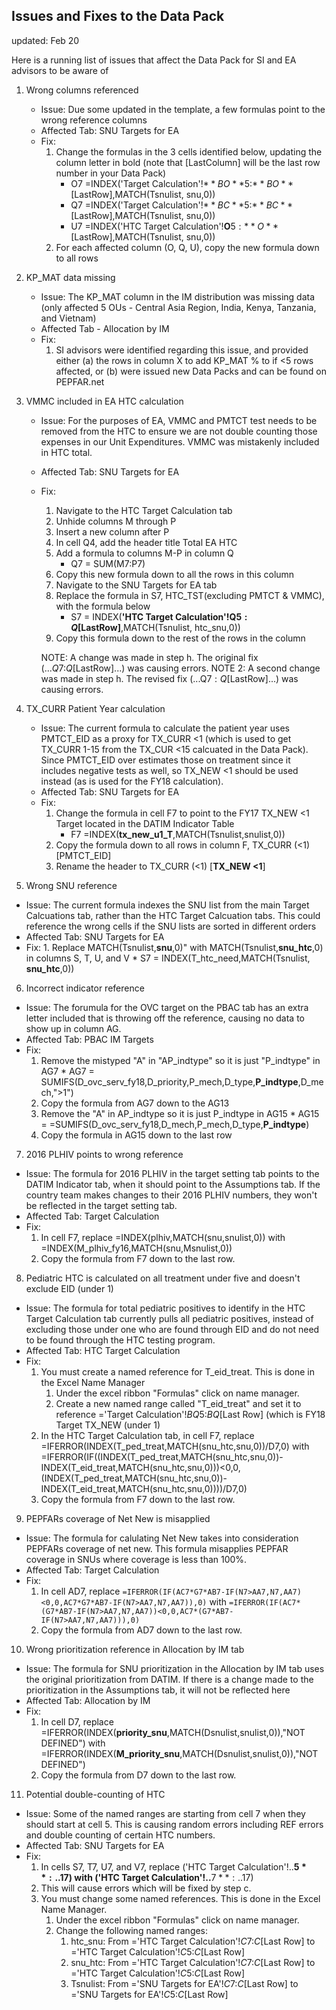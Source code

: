 ## Issues and Fixes to the Data Pack

updated: Feb 20

Here is a running list of issues that affect the Data Pack for SI and EA advisors to be aware of

1. Wrong columns referenced
    - Issue: Due some updated in the template, a few formulas point to the wrong reference columns
    - Affected Tab: SNU Targets for EA
    - Fix:
        1. Change the formulas in the 3 cells identified below, updating the column letter in bold (note that [LastColumn] will be the last row number in your Data Pack)
            * O7 =INDEX('Target Calculation'!$**BO**$5:$**BO**$[LastRow],MATCH(Tsnulist, snu,0))
            * Q7 =INDEX('Target Calculation'!$**BC**$5:$**BC**$[LastRow],MATCH(Tsnulist, snu,0))
            * U7 =INDEX('HTC Target Calculation'!**O**$5:**O**$[LastRow],MATCH(Tsnulist, snu,0))
        2. For each affected column (O, Q, U), copy the new formula down to all rows
2. KP_MAT data missing
    - Issue: The KP_MAT column in the IM distribution was missing data (only affected 5 OUs - Central Asia Region, India, Kenya, Tanzania, and Vietnam)
    - Affected Tab - Allocation by IM
    - Fix:
        1. SI advisors were identified regarding this issue, and provided either (a) the rows in column X to add KP_MAT % to if <5 rows affected, or (b) were issued new Data Packs and can be found on PEPFAR.net
3. VMMC included in EA HTC calculation
    - Issue: For the purposes of EA, VMMC and PMTCT test needs to be removed from the HTC to ensure we are not double counting those expenses in our Unit Expenditures. VMMC was mistakenly included in HTC total.
    - Affected Tab: SNU Targets for EA
    - Fix:
        1. Navigate to the HTC Target Calculation tab
        2. Unhide columns M through P
        3. Insert a new column after P
        4. In cell Q4, add the header title Total EA HTC
        5. Add a formula to columns M-P in column Q
            * Q7 = SUM(M7:P7)
        6. Copy this new formula down to all the rows in this column
        7. Navigate to the SNU Targets for EA tab
        8. Replace the formula in S7, HTC_TST(excluding PMTCT & VMMC), with the formula below
            * S7 = INDEX(**'HTC Target Calculation'!Q$5:Q$[LastRow]**,MATCH(Tsnulist, htc_snu,0))
        9. Copy this formula down to the rest of the rows in the column
        
        NOTE: A change was made in step h. The original fix (...$Q$7:$Q$[LastRow]...) was causing errors.
        NOTE 2: A second change was made in step h. The revised fix (...Q$7:Q$[LastRow]...) was causing errors.

4. TX_CURR Patient Year calculation
    - Issue: The current formula to calculate the patient year uses PMTCT_EID as a proxy for TX_CURR <1 (which is used to get TX_CURR 1-15 from the TX_CUR <15 calcuated in the Data Pack). Since PMTCT_EID over estimates those on treatment since it includes negative tests as well, so TX_NEW <1 should be used instead (as is used for the FY18 calculation).
    - Affected Tab: SNU Targets for EA
    - Fix:
        1. Change the formula in cell F7 to point to the FY17 TX_NEW <1 Target located in the DATIM Indicator Table
            * F7 =INDEX(**tx_new_u1_T**,MATCH(Tsnulist,snulist,0))
        2. Copy the formula down to all rows in column F, TX_CURR (<1) [PMTCT_EID]
        3. Rename the header to TX_CURR (<1) [**TX_NEW <1**]
5. Wrong SNU reference
  - Issue: The current formula indexes the SNU list from the main Target Calcuations tab, rather than the HTC Target Calcuation tabs. This could reference the wrong cells if the SNU lists are sorted in different orders
  - Affected Tab: SNU Targets for EA
  - Fix:
        1. Replace MATCH(Tsnulist,**snu**,0)" with MATCH(Tsnulist,**snu_htc**,0) in columns S, T, U, and V
            * S7 = INDEX(T_htc_need,MATCH(Tsnulist, **snu_htc**,0))
6. Incorrect indicator reference
  - Issue: The forumula for the OVC target on the PBAC tab has an extra letter included that is throwing off the reference, causing no data to show up in column AG.
  - Affected Tab: PBAC IM Targets
  - Fix:
      1. Remove the mistyped "A" in "AP_indtype" so it is just "P_indtype" in AG7
        * AG7 =  SUMIFS(D_ovc_serv_fy18,D_priority,P_mech,D_type,**P_indtype**,D_mech,">1")
      2. Copy the formula from AG7 down to the AG13
      3. Remove the "A" in AP_indtype so it is just P_indtype in AG15
        * AG15 = =SUMIFS(D_ovc_serv_fy18,D_mech,P_mech,D_type,**P_indtype**)
      4. Copy the formula in AG15 down to the last row 

7. 2016 PLHIV points to wrong reference 
  - Issue: The formula for 2016 PLHIV in the target setting tab points to the DATIM Indicator tab, when it should point to the Assumptions tab. If the country team makes changes to their 2016 PLHIV numbers, they won't be reflected in the target setting tab.
  - Affected Tab: Target Calculation
  - Fix:
      1. In cell F7, replace =INDEX(plhiv,MATCH(snu,snulist,0)) with =INDEX(M_plhiv_fy16,MATCH(snu,Msnulist,0))
      2. Copy the formula from F7 down to the last row.
      
8. Pediatric HTC is calculated on all treatment under five and doesn't exclude EID (under 1)
 - Issue: The formula for total pediatric positives to identify in the HTC Target Calculation tab currently pulls all pediatric positives, instead of excluding those under one who are found through EID and do not need to be found through the HTC testing program. 
  - Affected Tab: HTC Target Calculation
  - Fix:
      1. You must create a named reference for T_eid_treat. This is done in the Excel Name Manager
         1. Under the excel ribbon "Formulas" click on name manager. 
         2. Create a new named range called "T_eid_treat" and set it to reference ='Target Calculation'!$BQ$5:$BQ$[Last Row] (which is               FY18 Target TX_NEW (under 1)
      2. In the HTC Target Calculation tab, in cell F7, replace =IFERROR(INDEX(T_ped_treat,MATCH(snu_htc,snu,0))/D7,0)
      with =IFERROR(IF((INDEX(T_ped_treat,MATCH(snu_htc,snu,0))-INDEX(T_eid_treat,MATCH(snu_htc,snu,0)))<0,0,         (INDEX(T_ped_treat,MATCH(snu_htc,snu,0))-INDEX(T_eid_treat,MATCH(snu_htc,snu,0))))/D7,0)
      3. Copy the formula from F7 down to the last row. 

9. PEPFARs coverage of Net New is misapplied
 - Issue: The formula for calulating Net New takes into consideration PEPFARs coverage of net new. This formula misapplies PEPFAR coverage in SNUs where coverage is less than 100%.
  - Affected Tab: Target Calculation
  - Fix:
      1. In cell AD7, replace `=IFERROR(IF(AC7*G7*AB7-IF(N7>AA7,N7,AA7)<0,0,AC7*G7*AB7-IF(N7>AA7,N7,AA7)),0)` with `=IFERROR(IF(AC7*(G7*AB7-IF(N7>AA7,N7,AA7))<0,0,AC7*(G7*AB7-IF(N7>AA7,N7,AA7))),0)`
      2. Copy the formula from AD7 down to the last row.

10. Wrong prioritization reference in Allocation by IM tab 
  - Issue: The formula for SNU prioritization in the Allocation by IM tab uses the original prioritization from DATIM. If there is a change made to the prioritization in the Assumptions tab, it will not be reflected here
  - Affected Tab: Allocation by IM
  - Fix:
      1. In cell D7, replace =IFERROR(INDEX(**priority_snu**,MATCH(Dsnulist,snulist,0)),"NOT DEFINED") with =IFERROR(INDEX(**M_priority_snu**,MATCH(Dsnulist,snulist,0)),"NOT DEFINED")
      2. Copy the formula from D7 down to the last row.

11. Potential double-counting of HTC 
  - Issue: Some of the named ranges are starting from cell 7 when they should start at cell 5. This is causing random errors including 
  REF errors and double counting of certain HTC numbers.
  - Affected Tab: SNU Targets for EA
  - Fix:
      1. In cells S7, T7, U7, and V7, replace ('HTC Target Calculation'!..**$5**:..$17) with ('HTC Target Calculation'!..**$7**:..$17) 
      2. This will cause errors which will be fixed by step c. 
      3. You must change some named references. This is done in the Excel Name Manager.
         1. Under the excel ribbon "Formulas" click on name manager. 
         2. Change the following named ranges:
            1. htc_snu: From ='HTC Target Calculation'!$C$7:$C$[Last Row] to ='HTC Target Calculation'!$C$5:$C$[Last Row]
            2. snu_htc: From ='HTC Target Calculation'!$C$7:$C$[Last Row] to ='HTC Target Calculation'!$C$5:$C$[Last Row]
            3. Tsnulist: From ='SNU Targets for EA'!$C$7:$C$[Last Row] to ='SNU Targets for EA'!$C$5:$C$[Last Row]
